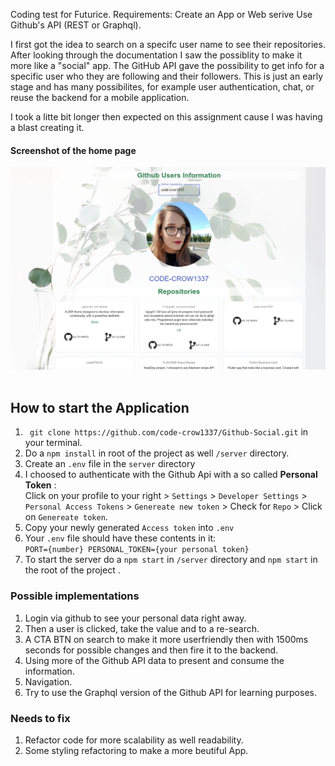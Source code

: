 Coding test for Futurice. 
Requirements: Create an App or Web serive
Use Github's API (REST or Graphql).

I first got the idea to search on a specifc user name to see their repositories. After looking through the documentation I saw the possiblity to make it more like a "social" app. The GitHub API gave the possibility to get info for a specific user who they are following and their followers. This is just an early stage and has many possibilites, for example user authentication, chat, or reuse the backend for a mobile application. 

I took a litte bit longer then expected on this assignment cause I was having a blast creating it. 

#### Screenshot of the home page
![GitHub User Info App](https://github.com/code-crow1337/Github-Social/blob/backEnd/github_user_info.png)
<br><br>
## How to start the Application
1. ``` git clone https://github.com/code-crow1337/Github-Social.git``` in your terminal.
2. Do a ```npm install``` in root of the project as well ```/server``` directory.
3. Create an ```.env``` file in the  ```server``` directory
4. I choosed to authenticate with the Github Api with a so called  **Personal Token**  :
<br> Click on your profile to your right > ```Settings``` > ```Developer Settings``` > ```Personal Access Tokens``` > ```Genereate new token``` > Check for ```Repo``` >  Click on ```Genereate token```.
5. Copy your newly generated ```Access token``` into ```.env```
6. Your ```.env``` file should have these contents in it:  
```PORT={number} PERSONAL_TOKEN={your personal token}``` 
7. To start the server do a  ```npm start``` in ```/server``` directory and  ```npm start``` in the root of the project .


### Possible implementations
1. Login via github to see your personal data right away.
2. Then a user is clicked, take the value and to a re-search.
3. A CTA BTN on search to make it more userfriendly then with 1500ms seconds for possible changes and then fire it to the backend. 
4. Using more of the Github API data to present and consume the information.
5. Navigation. 
6. Try to use the Graphql version of the Github API for learning purposes.  

### Needs to fix
1. Refactor code for more scalability as well readability. 
2. Some styling refactoring to make a more beutiful App.
